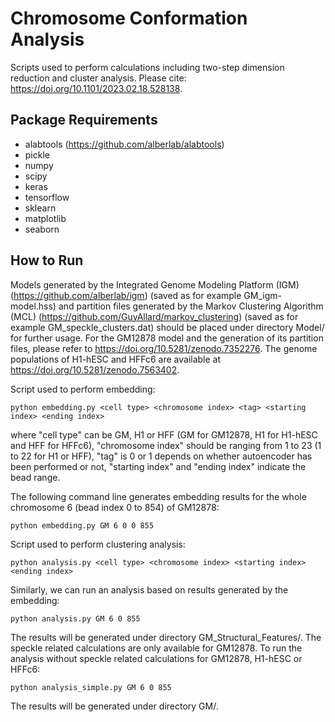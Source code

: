 # Chromosome Conformation Analysis
Scripts used to perform calculations including two-step dimension reduction and cluster analysis. Please cite: https://doi.org/10.1101/2023.02.18.528138.
## Package Requirements
- alabtools (https://github.com/alberlab/alabtools)
- pickle
- numpy
- scipy
- keras
- tensorflow
- sklearn
- matplotlib
- seaborn
## How to Run
Models generated by the Integrated Genome Modeling Platform (IGM) (https://github.com/alberlab/igm) (saved as for example GM_igm-model.hss) and partition files generated by the Markov Clustering Algorithm (MCL) (https://github.com/GuyAllard/markov_clustering) (saved as for example GM_speckle_clusters.dat) should be placed under directory Model/ for further usage. For the GM12878 model and the generation of its partition files, please refer to https://doi.org/10.5281/zenodo.7352276. The genome populations of H1-hESC and HFFc6 are available at https://doi.org/10.5281/zenodo.7563402.

Script used to perform embedding:
```
python embedding.py <cell type> <chromosome index> <tag> <starting index> <ending index>
```
where "cell type" can be GM, H1 or HFF (GM for GM12878, H1 for H1-hESC and HFF for HFFc6), "chromosome index" should be ranging from 1 to 23 (1 to 22 for H1 or HFF), "tag" is 0 or 1 depends on whether autoencoder has been performed or not, "starting index" and "ending index" indicate the bead range. 

The following command line generates embedding results for the whole chromosome 6 (bead index 0 to 854) of GM12878:
```
python embedding.py GM 6 0 0 855
```

Script used to perform clustering analysis:
```
python analysis.py <cell type> <chromosome index> <starting index> <ending index>
```
Similarly, we can run an analysis based on results generated by the embedding:
```
python analysis.py GM 6 0 855
```
The results will be generated under directory GM_Structural_Features/. The speckle related calculations are only available for GM12878. To run the analysis without speckle related calculations for GM12878, H1-hESC or HFFc6:
```
python analysis_simple.py GM 6 0 855
```
The results will be generated under directory GM/.

